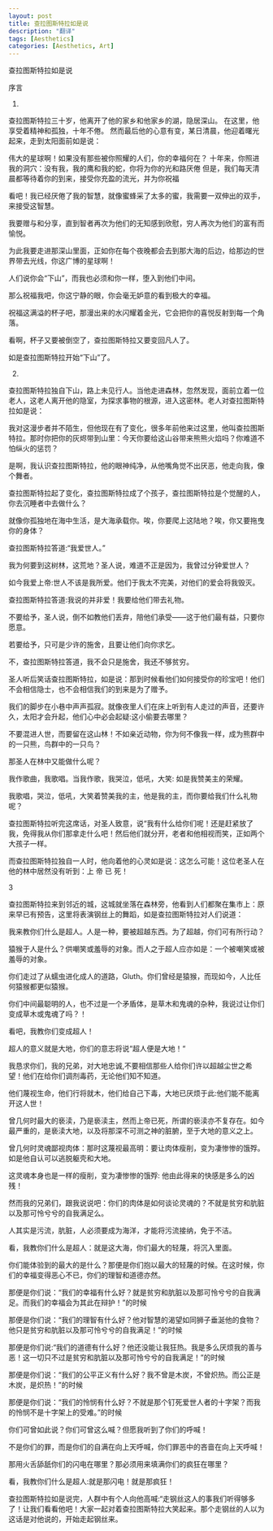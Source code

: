 ```yaml
---
layout: post
title: 查拉图斯特拉如是说
description: "翻译"
tags: [Aesthetics]
categories: [Aesthetics, Art]
---
```


查拉图斯特拉如是说

序言


1.


查拉图斯特拉三十岁，他离开了他的家乡和他家乡的湖，隐居深山。
在这里，他享受着精神和孤独，十年不倦。
然而最后他的心意有变，某日清晨，他迎着曙光起来，走到太阳面前如是说：

伟大的星球啊！如果没有那些被你照耀的人们，你的幸福何在？
十年来，你照进我的洞穴：没有我，我的鹰和我的蛇，你将为你的光和路厌倦
但是，我们每天清晨都等待着你的到来，接受你充盈的流光，并为你祝福

<!-- more -->

看吧！我已经厌倦了我的智慧，就像蜜蜂采了太多的蜜，我需要一双伸出的双手，来接受这智慧。

我要赠与和分享，直到智者再次为他们的无知感到欣慰，穷人再次为他们的富有而愉悦。

为此我要走进那深山里面，正如你在每个夜晚都会去到那大海的后边，给那边的世界带去光线，你这广博的星球啊！

人们说你会“下山”，而我也必须和你一样，堕入到他们中间。

那么祝福我吧，你这宁静的眼，你会毫无妒意的看到极大的幸福。

祝福这满溢的杯子吧，那漫出来的水闪耀着金光，它会把你的喜悦反射到每一个角落。

看啊，杯子又要被倒空了，查拉图斯特拉又要变回凡人了。

如是查拉图斯特拉开始“下山”了。

2.


查拉图斯特拉独自下山，路上未见行人。当他走进森林，忽然发现，面前立着一位老人，这老人离开他的隐室，为探求事物的根源，进入这密林。老人对查拉图斯特拉如是说：

我对这漫步者并不陌生，但他现在有了变化，很多年前他来过这里，他叫查拉图斯特拉。那时你把你的灰烬带到山里：今天你要给这山谷带来熊熊火焰吗？你难道不怕纵火的惩罚？

是啊，我认识查拉图斯特拉，他的眼神纯净，从他嘴角觉不出厌恶，他走向我，像个舞者。

查拉图斯特拉起了变化，查拉图斯特拉成了个孩子，查拉图斯特拉是个觉醒的人，你去沉睡者中去做什么？

就像你孤独地在海中生活，是大海承载你。唉，你要爬上这陆地？唉，你又要拖曳你的身体？

查拉图斯特拉答道:“我爱世人。”

我为何要到这树林，这荒地？圣人说，难道不正是因为，我曾过分钟爱世人？

如今我爱上帝:世人不该是我所爱。他们于我太不完美，对他们的爱会将我毁灭。

查拉图斯特拉答道:我说的并非爱！我要给他们带去礼物。

不要给予，圣人说，倒不如教他们丢弃，陪他们承受——这于他们最有益，只要你愿意。

若要给予，只可是少许的施舍，且要让他们向你求乞。

不，查拉图斯特拉答道，我不会只是施舍，我还不够贫穷。

圣人听后笑话查拉图斯特拉，如是说：那到时候看他们如何接受你的珍宝吧！他们不会相信隐士，也不会相信我们的到来是为了赠予。

我们的脚步在小巷中声声孤寂。就像夜里人们在床上听到有人走过的声音，还要许久，太阳才会升起，他们心中必会起疑:这小偷要去哪里？

不要混进人世，而要留在这山林！不如亲近动物，你为何不像我一样，成为熊群中的一只熊，鸟群中的一只鸟？

那圣人在林中又能做什么呢？

我作歌曲，我歌唱。当我作歌，我哭泣，低吼，大笑: 如是我赞美主的荣耀。

我歌唱，哭泣，低吼，大笑着赞美我的主，他是我的主，而你要给我们什么礼物呢？

查拉图斯特拉听完这席话，对圣人致意，说“我有什么给你们呢！还是赶紧放了我，免得我从你们那拿走什么吧！然后他们就分开，老者和他相视而笑，正如两个大孩子一样。

而查拉图斯特拉独自一人时，他向着他的心灵如是说：这怎么可能！这位老圣人在他的林中居然没有听到：上 帝 已 死！

3

查拉图斯特拉来到邻近的城，这城就坐落在森林旁，他看到人们都聚在集市上：原来早已有预告，这里将表演钢丝上的舞蹈，如是查拉图斯特拉对人们说道：

我来教你们什么是超人。人是一种，要被超越东西。为了超越，你们可有所行动？

猿猴于人是什么？供嘲笑或羞辱的对象。而人之于超人应亦如是：一个被嘲笑或被羞辱的对象。

你们走过了从蠕虫进化成人的道路，Gluth。你们曾经是猿猴，而现如今，人比任何猿猴都更似猿猴。

你们中间最聪明的人，也不过是一个矛盾体，是草木和鬼魂的杂种，我说过让你们变成草木或鬼魂了吗？！

看吧，我教你们变成超人！

超人的意义就是大地，你们的意志将说“超人便是大地！“

我恳求你们，我的兄弟，对大地忠诚,不要相信那些人给你们许以超越尘世之希望！他们在给你们调剂毒药，无论他们知不知道。

他们蔑视生命，他们行将就木，他们给自己下毒，大地已厌烦于此:他们能不能离开这人世！

曾几何时最大的亵渎，乃是亵渎主，然而上帝已死，所谓的亵渎亦不复存在。如今最严重的，是亵渎大地，以及将那深不可测之神的脏腑，至于大地的意义之上。

曾几何时灵魂鄙视肉体：那时这蔑视最高明：要让肉体瘦削，变为凄惨惨的饿殍。如是他自认可以逃脱躯壳和大地。

这灵魂本身也是一样的瘦削，变为凄惨惨的饿殍: 他由此得来的快感是多么的凶残！

然而我的兄弟们，跟我说说吧：你们的肉体是如何谈论灵魂的？不就是贫穷和肮脏以及那可怜兮兮的自我满足么。

人其实是污流，肮脏，人必须要成为海洋，才能将污流接纳，免于不洁。

看，我教你们什么是超人：就是这大海，你们最大的轻蔑，将沉入里面。

你们能体验到的最大的是什么？那便是你们抱以最大的轻蔑的时候。在这时候，你们的幸福变得恶心不已，你们的理智和道德亦然。

那便是你们说：“我们的幸福有什么好？就是贫穷和肮脏以及那可怜兮兮的自我满足。而我们的幸福会为其此在辩护！”的时候

那便是你们说：“我们的理智有什么好？他对智慧的渴望如同狮子垂涎他的食物？他只是贫穷和肮脏以及那可怜兮兮的自我满足！”的时候

那便是你们说:“我们的道德有什么好？他还没能让我狂热。我是多么厌烦我的善与恶！这一切只不过是贫穷和肮脏以及那可怜兮兮的自我满足！”的时候

那便是你们说：“我们的公平正义有什么好？我不曾是木炭，不曾炽热。而公正是木炭，是炽热！”的时候

那便是你们说：“我们的怜悯有什么好？不就是那个钉死爱世人者的十字架？而我的怜悯不是十字架上的受难。”的时候

你们可曾如此说？你们可曾这么喊？但愿我听到了你们的呼喊！

不是你们的罪，而是你们的自满在向上天呼喊，你们罪恶中的吝啬在向上天呼喊！

那用火舌舔舐你们的闪电在哪里？那必须用来填满你们的疯狂在哪里？

看，我教你们什么是超人:就是那闪电！就是那疯狂！

查拉图斯特拉如是说完，人群中有个人向他高喊:“走钢丝这人的事我们听得够多了！让我们看看他吧！大家一起对着查拉图斯特拉大笑起来。那个走钢丝的人以为这话是对他说的，开始走起钢丝来。
